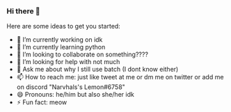 ### Hi there 👋

Here are some ideas to get you started:

- 🔭 I’m currently working on idk
- 🌱 I’m currently learning python
- 👯 I’m looking to collaborate on something????
- 🤔 I’m looking for help with not much
- 💬 Ask me about why I still use batch (I dont know either)
- 📫 How to reach me: just like tweet at me or dm me on twitter or add me on discord "Narvhals's Lemon#6758"
- 😄 Pronouns: he/him but also she/her idk
- ⚡ Fun fact: meow
